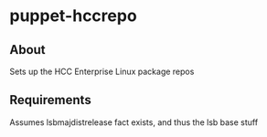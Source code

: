 puppet-hccrepo
==============

## About

Sets up the HCC Enterprise Linux package repos

## Requirements

Assumes lsbmajdistrelease fact exists, and thus the lsb base stuff
